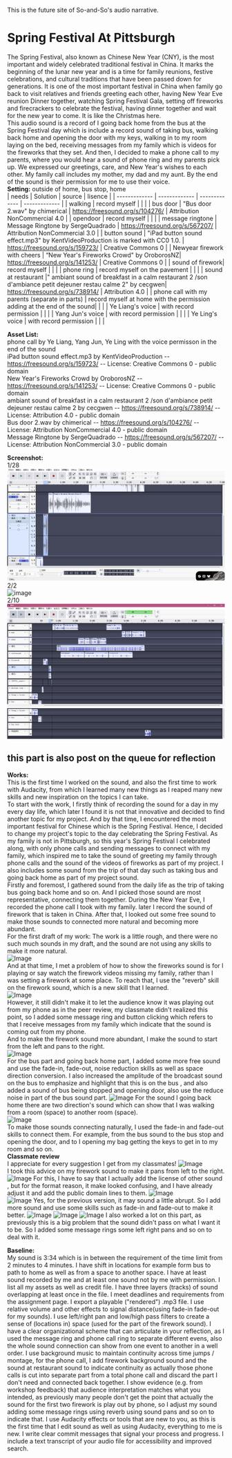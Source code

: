 This is the future site of So-and-So's audio narrative.   
# Spring Festival At Pittsburgh
The Spring Festival, also known as Chinese New Year (CNY), is the most important and widely celebrated traditional festival in China. It marks the beginning of the lunar new year and is a time for family reunions, festive celebrations, and cultural traditions that have been passed down for generations. It is one of the most important festival in China when family go back to visit relatives and friends greeting each other, having New Year Eve reunion Dinner together, watching Spring Festival Gala, setting off fireworks and firecrackers to celebrate the festival, having dinner together and wait for the new year to come. It is like the Christmas here.  
This audio sound is a record of I going back home from the bus at the Spring Festival day which is include a record sound of taking bus, walking back home and opening the door with my keys, walking in to my room laying on the bed, receiving messages from my family which is videos for the fireworks that they set. And then, I decided to make a phone call to my parents, where you would hear a sound of phone ring and my parents pick up. We expressed our greetings, care, and New Year's wishes to each other. My family call includes my mother, my dad and my aunt. By the end of the sound is their permission for me to use their voice.  
**Setting:** outside of home, bus stop, home  
| needs  | Solution | source | lisence | 
| ------------- | ------------- | ------------- | ------------- |
| walking  | record myself  |  |  |
| bus door | "Bus door 2.wav" by chimerical | https://freesound.org/s/104276/ | Attribution NonCommercial 4.0 |
| opendoor  | record myself  |  |  |
| message ringtone | Message Ringtone by SergeQuadrado | https://freesound.org/s/567207/ | Attribution NonCommercial 3.0 |
| button sound | "iPad button sound effect.mp3" by KentVideoProduction is marked with CC0 1.0. | https://freesound.org/s/159723/ | Creative Commons 0 |
| Newyear firework with cheers | “New Year's Fireworks Crowd" by OroborosNZ| https://freesound.org/s/141253/ | Creative Commons 0 |
| sound of firework| record myself  |  |  |
| phone ring  | record myself on the pavement |  |  |
| sound at restaurant |" ambiant sound of breakfast in a calm restaurant 2 /son d'ambiance petit dejeuner restau calme 2" by cecgwen| https://freesound.org/s/738914/ | Attribution 4.0 |
| phone call with my parents (separate in parts) | record myself at home with the permission adding at the end of the sound|  |  |
| Ye Liang's voice | with record permission |  |  |
| Yang Jun's voice | with record permission |  |  |
| Ye Ling's voice | with record permission |  |  |

  
**Asset List:**   
phone call by Ye Liang, Yang Jun, Ye Ling with the voice permisson in the end of the sound  
iPad button sound effect.mp3 by KentVideoProduction -- https://freesound.org/s/159723/ -- License: Creative Commons 0 - public domain  
New Year's Fireworks Crowd by OroborosNZ -- https://freesound.org/s/141253/ -- License: Creative Commons 0 - public domain  
ambiant sound of breakfast in a calm restaurant 2 /son d'ambiance petit dejeuner restau calme 2 by cecgwen -- https://freesound.org/s/738914/ -- License: Attribution 4.0 - public domain  
Bus door 2.wav by chimerical -- https://freesound.org/s/104276/ -- License: Attribution NonCommercial 4.0 - public domain  
Message Ringtone by SergeQuadrado -- https://freesound.org/s/567207/ -- License: Attribution NonCommercial 3.0 - public domain  
  
**Screenshot:**  
1/28    
![alt text](screenshot1_28.png)    
2/2    
![image](https://github.com/user-attachments/assets/f0bd764f-6402-4836-8c76-df96a32796cf)    
2/10  
![alt text](screenshot_2_10_1.png)    
![alt text](screenshot_2_10_2.png)  
## this part is also post on the queue for reflection
**Works:**    
This is the first time I worked on the sound, and also the first time to work with Audacity, from which I learned many new things as I reaped many new skills and new inspiration on the topics I can take.  
To start with the work, I firstly think of recording the sound for a day in my every day life, which later I found it is not that innovative and decided to find another topic for my project. And by that time, I encountered the most important festival for Chinese which is the Spring Festival. Hence, I decided to change my project's topic to the day celebrating the Spring Festival. As my family is not in Pittsburgh, so this year's Spring Festival I celebrated along, with only phone calls and sending messages to connect with my family, which inspired me to take the sound of greeting my family through phone calls and the sound of the videos of fireworks as part of my project. I also includes some sound from the trip of that day such as taking bus and going back home as part of my project sound.  
Firstly and foremost, I gathered sound from the daily life as the trip of taking bus going back home and so on. And I picked those sound are most representative, connecting them together. During the New Year Eve, I recorded the phone call I took with my family. later I record the sound of firework that is taken in China. After that, I looked out some free sound to make those sounds to connected more natural and becoming more abundant.  
For the first draft of my work:  The work is a little rough, and there were no such much sounds in my draft, and the sound are not using any skills to make it more natural.  
![Image](https://github.com/user-attachments/assets/82101afc-8823-44f6-bf5a-75d6ba2af514)  
And at that time, I met a problem of how to show the fireworks sound is for I playing or say watch the firework videos missing my family, rather than I was setting a firework at some place. To reach that, I use the "reverb" skill on the firework sound, which is a new skill that I learned.  
![Image](https://github.com/user-attachments/assets/3101795b-762e-47e2-9bb4-b1fdb61e7bb6)  
However, it still didn't make it to let the audience know it was playing out from my phone as in the peer review, my classmate didn't realized this point, so I added some message ring and button clicking which refers to that I receive messages from my family which indicate that the sound is coming out from my phone.   
And to make the firework sound more abundant, I make the sound to start from the left and pans to the right.  
![Image](https://github.com/user-attachments/assets/029d1138-8fdf-4446-ac2c-23957d1b83fe)  
For the bus part and going back home part, I added some more free sound and use the fade-in, fade-out, noise reduction skills as well as space direction conversion. I also increased the amplitude of the broadcast sound on the bus to emphasize and highlight that this is on the bus , and also added a sound of bus  being stopped and opening door, also use the reduce noise in part of the bus sound part.
![Image](https://github.com/user-attachments/assets/2934a318-74fe-4e40-a3a7-24b3cfc93ece)
For the sound I going back home there are two direction's sound which can show that I was walking from a room (space) to another room (space).   
![Image](https://github.com/user-attachments/assets/72736e06-4b34-4c48-9719-185f83490bb3)  
To make those sounds connecting naturally, I used the fade-in and fade-out skills to connect them. For example, from the bus sound to the bus stop and opening the door, and to I opening my bag getting the keys to get in to my room and so on.  
**Classmate review**  
I appreciate for every suggestion I get from my classmates!
![Image](https://github.com/user-attachments/assets/e3e6b9e6-52f9-48f3-a83a-21967f4d330e)  
I took this advice on my firework sound to make it pans from left to the right.
![Image](https://github.com/user-attachments/assets/9673f8dd-eec9-40fd-8dda-d4a8f6a428ed)
For this, I have to say that I actually add the license of other sound , but for the format reason, it make looked confusing, and I have already adjust it and add the public domain lines to them.
![Image](https://github.com/user-attachments/assets/ee554974-2a0a-49c4-a49a-e04f90d3257a)  
![Image](https://github.com/user-attachments/assets/c2884386-252d-4802-9395-5dedcfeaa870)
Yes, for the previous version, it may sound a little abrupt. So I add more sound and use some skills such as fade-in and fade-out to make it better.
![Image](https://github.com/user-attachments/assets/15fad1af-91a7-4ed6-b894-04f775e68ca3)
![Image](https://github.com/user-attachments/assets/d93c6a6f-dce8-408d-bb48-02a28d32556c)
![Image](https://github.com/user-attachments/assets/ee46a6db-2b53-4702-a1fe-1a4c900b681f)
 I also worked a lot on this part, as previously this is a big problem that the sound didn't pass on what I want it to be. So I added some message rings some left right pans and so on to deal with it.  

**Baseline:**  
My sound is 3:34 which is in between the requirement of the time limit from 2 minutes to 4 minutes.
I have shift in locations for example form bus to path to home as well as from a space to another space.
I have at least sound recorded by me and at least one sound not by me with permission.
I list all my assets as well as credit file.
I have three layers (tracks) of sound overlapping at least once in the file.
I meet deadlines and requirements from the assignment page.
I export a playable ("rendered") .mp3 file.
I use relative volume and other effects to signal distance(using fade-in fade-out for my sounds).
I use left/right pan and low/high pass filters to create a sense of (locations in) space (used for the part of the firework sound).
I have a clear organizational scheme that can articulate in your reflection, as I used the message ring and phone call ring to separate different evens, also the whole sound connection can show from one event to another in a well order.
I use background music to maintain continuity across time jumps / montage, for the phone call, I add firework background sound and the sound at restaurant sound to indicate continuity as actually those phone calls is cut into separate part from a total phone call and discard the part I don't need and connected back together.
I show evidence (e.g. from workshop feedback) that audience interpretation matches what you intended, as previously many people don't get the point that actually the sound for the first two firework is play out by phone, so I adjust my sound adding some message rings using reverb using sound pans and so on to indicate that.
I use Audacity effects or tools that are new to you, as this is the first time that I edit sound as well as using Audacity, everything to me is new.
I write clear commit messages that signal your process and progress.
I include a text transcript of your audio file for accessibility and improved search.

